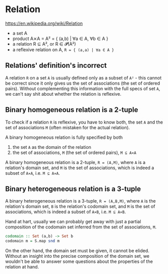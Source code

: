 # Relation

https://en.wikipedia.org/wiki/Relation


- a set A
- product A⨯A = A² = { (a,b) | ∀a ∈ A, ∀b ∈ A }
- a relation R ⊆ A², or R ∈ 𝓟(A²)
- a reflexive relation on A, `R = { (a,a) | ∀a ∈ A }`

## Relations' definition's incorrect

A relation `R` on a set `A` is usually defined only as a subset of `A²` - this cannot be correct since it only gives us the set of associations (the set of ordered pairs). Without complementing this information with the full specs of set `A`, we can't say shit about whether the relation is reflexive.

## Binary homogeneous relation is a 2-tuple

To check if a relation `R` is reflexive, you have to know both, the set `A` and the set of associations `M` (often mistaken for the actual relation).

A binary homogeneous relation is fully specified by both
1. the set `A` as the domain of the relation
2. the set of associations, `M` (the set of ordered pairs), `M ⊆ A⨯A`

A binary homogeneous relation is a 2-tuple, `R = (A,M)`, where `A` is a relation's domain set, and `M` is the set of associations, which is indeed a subset of `A⨯A`, i.e. `M ⊆ A⨯A`.

## Binary heterogeneous relation is a 3-tuple

A binary heterogeneous relation is a 3-tuple, `R = (A,B,M)`, where `A` is the relation's domain set, `B` is the relation's codomain set, and `M` is the set of associations, which is indeed a subset of `A⨯B`, i.e. `M ⊆ A⨯B`.

Hand at hart, usually we can probably get away with just a partial composition of the codomain set inferred from the set of associations, `M`.

```haskell
codomain :: Set (a,b) -> Set b
codomain m = S.map snd m
```

On the other hand, the domain set must be given, it cannot be elided. Without an insight into the precise composition of the domain set, we wouldn't be able to answer some questions about the properties of the relation at hand.
